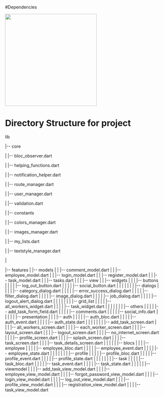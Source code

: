 #Dependencies
<p align="center" style="display: flex;">
  <img src="https://github.com/basant2231/Company/assets/115031668/a6b3d1ec-5353-4770-8f29-9c27b724de4b" width="300">
</p>


# Directory Structure for project
lib

|-- core

|   |-- bloc_observer.dart

|   |-- helping_functions.dart

|   |-- notification_helper.dart

|   |-- route_manager.dart

|   |-- user_manager.dart

|   |-- validation.dart

|   |-- constants

|       |-- colors_manager.dart

|       |-- images_manager.dart

|       |-- my_lists.dart

|       |-- textstyle_manager.dart

|

|-- features
|   |-- models
|   |   |-- comment_model.dart
|   |   |-- employee_model.dart
|   |   |-- login_model.dart
|   |   |-- register_model.dart
|   |   |-- task_model.dart
|   |   |-- tasks.dart
|   |
|   |-- view
|   |   |-- widgets
|   |   |   |-- buttons
|   |   |   |   |-- log_out_button.dart
|   |   |   |   |-- social_button.dart
|   |   |   |
|   |   |   |-- dialogs
|   |   |   |   |-- category_dialog.dart
|   |   |   |   |-- error_success_dialog.dart
|   |   |   |   |-- filter_dialog.dart
|   |   |   |   |-- image_dialog.dart
|   |   |   |   |-- job_dialog.dart
|   |   |   |   |-- logout_alert_dialog.dart
|   |   |   |
|   |   |   |-- grid_list
|   |   |   |   |-- all_workers_widget.dart
|   |   |   |   |-- task_widget.dart
|   |   |   |
|   |   |   |-- others
|   |   |   |   |-- add_task_form_field.dart
|   |   |   |   |-- comments.dart
|   |   |   |   |-- social_info.dart
|   |   |
|   |   |-- presentation
|   |   |   |-- auth
|   |   |   |   |-- auth_bloc.dart
|   |   |   |   |-- auth_event.dart
|   |   |   |   |-- auth_state.dart
|   |   |   |
|   |   |   |-- add_task_screen.dart
|   |   |   |-- all_workers_screen.dart
|   |   |   |-- each_worker_screen.dart
|   |   |   |-- layout_screen.dart
|   |   |   |-- logout_screen.dart
|   |   |   |-- no_internet_screen.dart
|   |   |   |-- profile_screen.dart
|   |   |   |-- splash_screen.dart
|   |   |   |-- task_screen.dart
|   |   |   |-- task_details_screen.dart
|   |   |
|   |   |-- blocs
|   |   |   |-- employee
|   |   |   |   |-- employee_bloc.dart
|   |   |   |   |-- employee_event.dart
|   |   |   |   |-- employee_state.dart
|   |   |   |
|   |   |   |-- profile
|   |   |   |   |-- profile_bloc.dart
|   |   |   |   |-- profile_event.dart
|   |   |   |   |-- profile_state.dart
|   |   |   |
|   |   |   |-- task
|   |   |   |   |-- task_bloc.dart
|   |   |   |   |-- task_event.dart
|   |   |   |   |-- task_state.dart
|   |   |
|   |   |-- viewmodel
|   |   |   |-- add_task_view_model.dart
|   |   |   |-- employee_view_model.dart
|   |   |   |-- forgot_password_view_model.dart
|   |   |   |-- login_view_model.dart
|   |   |   |-- log_out_view_model.dart
|   |   |   |-- profile_view_model.dart
|   |   |   |-- registration_view_model.dart
|   |   |   |-- task_view_model.dart

